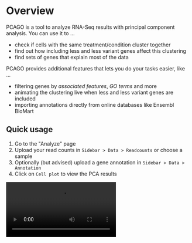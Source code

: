 # Overview

PCAGO is a tool to analyze RNA-Seq results with principal component analysis.
You can use it to ...

* check if cells with the same treatment/condition cluster together
* find out how including less and less variant genes affect this clustering
* find sets of genes that explain most of the data

PCAGO provides additional features that lets you do your tasks easier, like ...

* filtering genes by *associated features*, *GO terms* and more
* animating the clustering live when less and less variant genes are included
* importing annotations directly from online databases like Ensembl BioMart


## Quick usage

1. Go to the "Analyze" page
2. Upload your read counts in `Sidebar > Data > Readcounts` or choose a sample
3. Optionally (but advised) upload a gene annotation in `Sidebar > Data > Annotation`
4. Click on `Cell plot` to view the PCA results

<div class="video-container">
<video controls>
  <source src="helppages/overview.webm" type="video/webm"/>
  Your browser does not support the video tag.
</video>
</div>
